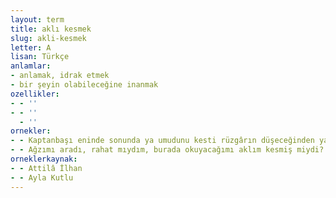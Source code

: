 ```yaml
---
layout: term
title: aklı kesmek
slug: akli-kesmek
letter: A
lisan: Türkçe
anlamlar:
- anlamak, idrak etmek
- bir şeyin olabileceğine inanmak
ozellikler:
- - ''
- - ''
  - ''
ornekler:
- - Kaptanbaşı eninde sonunda ya umudunu kesti rüzgârın düşeceğinden ya da dalgaları aşacağını aklı kesti…
- - Ağzımı aradı, rahat mıydım, burada okuyacağımı aklım kesmiş miydi?
orneklerkaynak:
- - Attilâ İlhan
- - Ayla Kutlu
---
```

